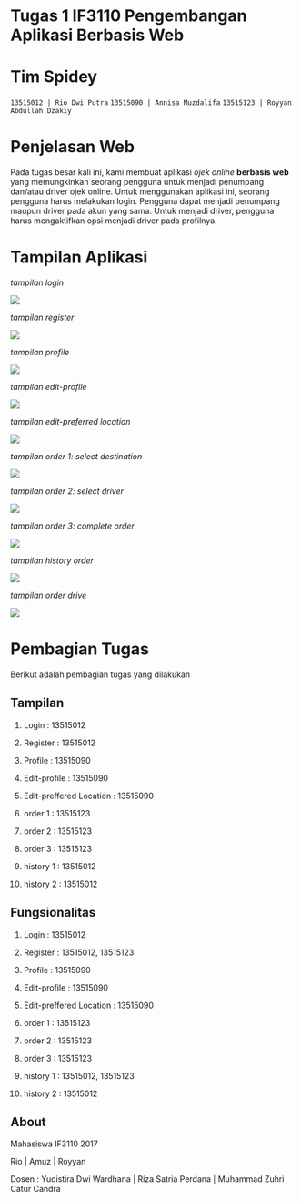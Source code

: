 # **Tugas 1 IF3110 Pengembangan Aplikasi Berbasis Web**

# Tim Spidey

`13515012 | Rio Dwi Putra`
`13515090 | Annisa Muzdalifa`
`13515123 | Royyan Abdullah Dzakiy`

# Penjelasan Web

Pada tugas besar kali ini, kami membuat aplikasi *ojek online* **berbasis web** yang memungkinkan seorang pengguna untuk menjadi penumpang dan/atau driver ojek online. Untuk menggunakan aplikasi ini, seorang pengguna harus melakukan login. Pengguna dapat menjadi penumpang maupun driver pada akun yang sama. Untuk menjadi driver, pengguna harus mengaktifkan opsi menjadi driver pada profilnya.

# Tampilan Aplikasi

*tampilan login*

![](mocks/spidey_login.PNG)

*tampilan register*

![](mocks/spidey_register.PNG)

*tampilan profile*

![](mocks/spidey_profile.PNG)

*tampilan edit-profile*

![](mocks/spidey_edit-profile.PNG)

*tampilan edit-preferred location*

![](mocks/spidey_edit-prefloc.PNG)

*tampilan order 1: select destination*

![](mocks/spidey_order1.PNG)

*tampilan order 2: select driver*

![](mocks/spidey_order2.PNG)

*tampilan order 3: complete order*

![](mocks/spidey_order3.PNG)

*tampilan history order*

![](mocks/spidey_history1.PNG)

*tampilan order drive*

![](mocks/spidey_history2.PNG)

# Pembagian Tugas

Berikut adalah pembagian tugas yang dilakukan

## Tampilan


1. Login : 13515012

2. Register : 13515012

3. Profile : 13515090

4. Edit-profile : 13515090

5. Edit-preffered Location : 13515090

6. order 1 : 13515123

7. order 2 : 13515123

8. order 3 : 13515123

9. history 1 : 13515012

10. history 2 : 13515012


## Fungsionalitas


1. Login : 13515012

2. Register : 13515012, 13515123

3. Profile : 13515090

4. Edit-profile : 13515090

5. Edit-preffered Location : 13515090

6. order 1 : 13515123

7. order 2 : 13515123

8. order 3 : 13515123

9. history 1 : 13515012, 13515123

10. history 2 : 13515012

## About

Mahasiswa IF3110 2017

Rio | Amuz | Royyan

Dosen : Yudistira Dwi Wardhana | Riza Satria Perdana | Muhammad Zuhri Catur Candra


